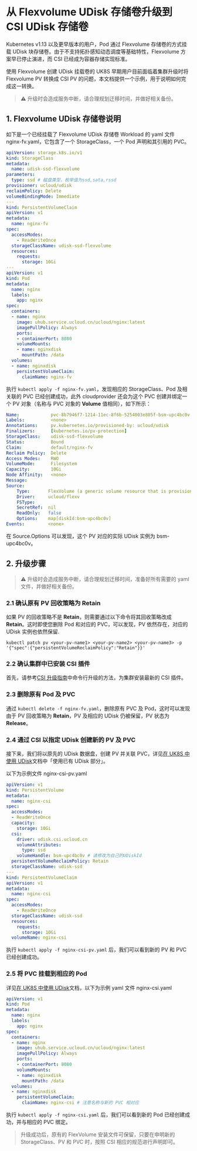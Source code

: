 # 从 Flexvolume UDisk 存储卷升级到 CSI UDisk 存储卷

Kubernetes v1.13 以及更早版本的用户，Pod 通过 Flexvolume 存储卷的方式挂载 UDisk 块存储卷。由于不支持拓扑感知动态调度等基础特性，Flexvolume 方案早已停止演进，而 CSI 已经成为容器存储实现标准。

使用 Flexvolume 创建 UDisk 挂载卷的 UK8S 早期用户目前面临着集群升级时将 Flexvolume PV 转换成 CSI PV 的问题，本文档提供一个示例，用于说明如何完成这一转换。

> ⚠️ 升级时会造成服务中断，请合理规划迁移时间，并做好相关备份。

## 1. Flexvolume UDisk 存储卷说明

如下是一个已经挂载了 Flexvolume UDisk 存储卷 Workload 的 yaml 文件 nginx-fv.yaml，它包含了一个 StorageClass，一个 Pod 声明和其引用的 PVC。

```yaml
apiVersion: storage.k8s.io/v1
kind: StorageClass
metadata:
  name: udisk-ssd-flexvolume
parameters:
  type: ssd # 磁盘类型，枚举值为ssd,sata,rssd
provisioner: ucloud/udisk
reclaimPolicy: Delete
volumeBindingMode: Immediate
---
kind: PersistentVolumeClaim
apiVersion: v1
metadata:
  name: nginx-fv
spec:
  accessModes:
    - ReadWriteOnce
  storageClassName: udisk-ssd-flexvolume
  resources:
    requests:
      storage: 10Gi
---
apiVersion: v1
kind: Pod
metadata:
  name: nginx
  labels:
    app: nginx
spec:
  containers:
  - name: nginx
    image: uhub.service.ucloud.cn/ucloud/nginx:latest
    imagePullPolicy: Always
    ports:
    - containerPort: 8080
    volumeMounts:
    - name: nginxdisk
      mountPath: /data
  volumes:
  - name: nginxdisk
    persistentVolumeClaim:
      claimName: nginx-fv
```

执行 `kubectl apply -f nginx-fv.yaml`，发现相应的 StorageClass、Pod 及相关联的 PVC 已经创建成功，此外 cloudprovider 还会为这个 PVC 创建并绑定一个 PV 对象（名称与 PVC 对象的 **Volume** 值相同），如下所示：

```yaml
Name:            pvc-8b7946f7-1214-11ec-8f6b-5254003e805f-bsm-upc4bc0v
Labels:          <none>
Annotations:     pv.kubernetes.io/provisioned-by: ucloud/udisk
Finalizers:      [kubernetes.io/pv-protection]
StorageClass:    udisk-ssd-flexvolume
Status:          Bound
Claim:           default/nginx-fv
Reclaim Policy:  Delete
Access Modes:    RWO
VolumeMode:      Filesystem
Capacity:        10Gi
Node Affinity:   <none>
Message:         
Source:
    Type:       FlexVolume (a generic volume resource that is provisioned/attached using an exec based plugin)
    Driver:     ucloud/flexv
    FSType:     
    SecretRef:  nil
    ReadOnly:   false
    Options:    map[diskId:bsm-upc4bc0v]
Events:         <none>
```

在 Source.Options 可以发现，这个 PV 对应的实际 UDisk 实例为 bsm-upc4bc0v。

## 2. 升级步骤

> ⚠️ 升级时会造成服务中断，请合理规划迁移时间，准备好所有需要的 yaml 文件，并做好相关备份。

### 2.1 确认原有 PV 回收策略为 Retain

如果 PV 的回收策略不是 **Retain**，则需要通过以下命令将其回收策略改成 **Retain**。这时即使您删除 Pod 和对应的 PVC，可以发现，PV 依然存在，对应的 UDisk 实例也依然保留.

```
kubectl patch pv <your-pv-name1> <your-pv-name2> <your-pv-name3> -p '{"spec":{"persistentVolumeReclaimPolicy":"Retain"}}'
```

### 2.2 确认集群中已安装 CSI 插件

首先，请参考[CSI 升级指南](/uk8s/volume/CSI_update)中命令行升级的方法，为集群安装最新的 CSI 插件。

### 2.3 删除原有 Pod 及 PVC

通过 `kubectl delete -f nginx-fv.yaml`，删除原有 PVC 及 Pod，这时可以发现由于 PV 回收策略为 **Retain**，PV 及相应的 UDisk 仍被保留，PV 状态为 **Release**。

### 2.4 通过 CSI 以指定 UDisk 创建新的 PV 及 PVC

接下来，我们将以原先的 UDisk 数据盘，创建 PV 并关联 PVC，详见[在 UK8S 中使用 UDisk](/uk8s/volume/udisk)文档中「使用已有 UDisk 部分」。

以下为示例文件 nginx-csi-pv.yaml

```yaml
apiVersion: v1
kind: PersistentVolume
metadata:
  name: nginx-csi
spec:
  accessModes:
  - ReadWriteOnce
  capacity:
    storage: 10Gi
  csi:
    driver: udisk.csi.ucloud.cn
    volumeAttributes:
      type: ssd
    volumeHandle: bsm-upc4bc0v # 请修改为自己的UDiskId
  persistentVolumeReclaimPolicy: Retain
  storageClassName: udisk-ssd
---
kind: PersistentVolumeClaim
apiVersion: v1
metadata:
  name: nginx-csi
spec:
  accessModes:
    - ReadWriteOnce
  storageClassName: udisk-ssd
  resources:
    requests:
      storage: 10Gi
  volumeName: nginx-csi
```

执行 `kubectl apply -f nginx-csi-pv.yaml` 后，我们可以看到新的 PV 和 PVC 已经创建成功。

### 2.5 将 PVC 挂载到相应的 Pod

详见[在 UK8S 中使用 UDisk](/uk8s/volume/udisk)文档，以下为示例 yaml 文件 nginx-csi.yaml

```yaml
apiVersion: v1
kind: Pod
metadata:
  name: nginx
  labels:
    app: nginx
spec:
  containers:
  - name: nginx
    image: uhub.service.ucloud.cn/ucloud/nginx:latest
    imagePullPolicy: Always
    ports:
    - containerPort: 8080
    volumeMounts:
    - name: nginxdisk
      mountPath: /data
  volumes:
  - name: nginxdisk
    persistentVolumeClaim:
      claimName: nginx-csi # 注意名称与新的 PVC 相对应
```

执行 `kubectl apply -f nginx-csi.yaml` 后，我们可以看到新的 Pod 已经创建成功，并与相应的 PVC 绑定。

> 升级成功后，原有的 FlexVolume 安装文件可保留，只要在申明新的 StorageClass、PV 和 PVC 时，按照 CSI 相应的规范进行声明即可。

